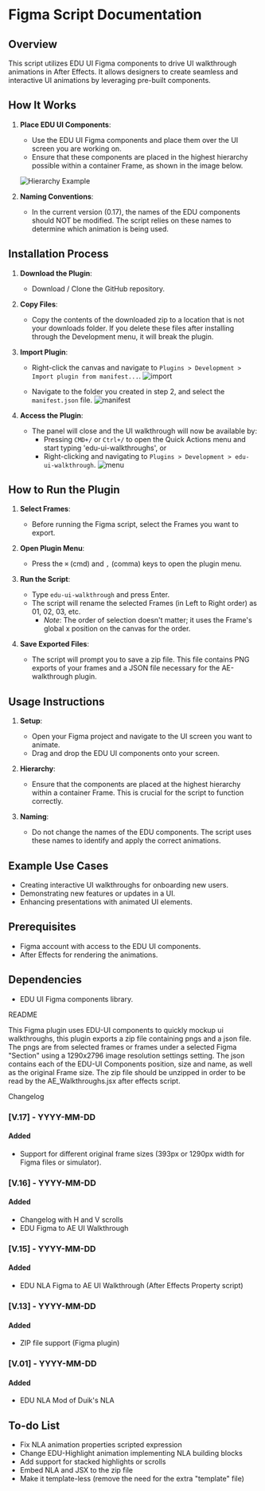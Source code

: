 # Figma Script Documentation

## Overview

This script utilizes EDU UI Figma components to drive UI walkthrough animations in After Effects. It allows designers to create seamless and interactive UI animations by leveraging pre-built components.

## How It Works

1. **Place EDU UI Components**:
   - Use the EDU UI Figma components and place them over the UI screen you are working on.
   - Ensure that these components are placed in the highest hierarchy possible within a container Frame, as shown in the image below.

   ![Hierarchy Example](./img/hierarchy.png)

2. **Naming Conventions**:
   - In the current version (0.17), the names of the EDU components should NOT be modified. The script relies on these names to determine which animation is being used.

## Installation Process

1. **Download the Plugin**:
   - Download / Clone the GitHub repository.
2. **Copy Files**:
   - Copy the contents of the downloaded zip to a location that is not your downloads folder. If you delete these files after installing through the Development menu, it will break the plugin.

3. **Import Plugin**:
   - Right-click the canvas and navigate to `Plugins > Development > Import plugin from manifest...`.
    ![import](./img/import.png)

   - Navigate to the folder you created in step 2, and select the `manifest.json` file.
    ![manifest](./img/manifest.png)


4. **Access the Plugin**:
   - The panel will close and the UI walkthrough will now be available by:
     - Pressing `CMD+/` or `Ctrl+/` to open the Quick Actions menu and start typing 'edu-ui-walkthroughs', or
     - Right-clicking and navigating to `Plugins > Development > edu-ui-walkthrough`.
        ![menu](./img/menu.png)



## How to Run the Plugin

1. **Select Frames**:
   - Before running the Figma script, select the Frames you want to export.

2. **Open Plugin Menu**:
   - Press the `⌘` (cmd) and `,` (comma) keys to open the plugin menu.

3. **Run the Script**:
   - Type `edu-ui-walkthrough` and press Enter.
   - The script will rename the selected Frames (in Left to Right order) as 01, 02, 03, etc.
     - *Note*: The order of selection doesn't matter; it uses the Frame's global x position on the canvas for the order.

4. **Save Exported Files**:
   - The script will prompt you to save a zip file. This file contains PNG exports of your frames and a JSON file necessary for the AE-walkthrough plugin.

## Usage Instructions

1. **Setup**:
   - Open your Figma project and navigate to the UI screen you want to animate.
   - Drag and drop the EDU UI components onto your screen.

2. **Hierarchy**:
   - Ensure that the components are placed at the highest hierarchy within a container Frame. This is crucial for the script to function correctly.

3. **Naming**:
   - Do not change the names of the EDU components. The script uses these names to identify and apply the correct animations.

## Example Use Cases

- Creating interactive UI walkthroughs for onboarding new users.
- Demonstrating new features or updates in a UI.
- Enhancing presentations with animated UI elements.

## Prerequisites

- Figma account with access to the EDU UI components.
- After Effects for rendering the animations.

## Dependencies

- EDU UI Figma components library.


README

This Figma plugin uses EDU-UI components to quickly mockup ui walkthroughs, this plugin exports
a zip file containing pngs and a json file.
The pngs are from selected frames or frames under a selected Figma "Section" using a 1290x2796 image resolution settings setting. 
The json contains each of the EDU-UI Components position, size and name, as well as the original Frame size.
The zip file should be unzipped in order to be read by the AE_Walkthroughs.jsx after effects script.

Changelog

### [V.17] - YYYY-MM-DD

#### Added

* Support for different original frame sizes (393px or 1290px width for Figma files or simulator).

### [V.16] - YYYY-MM-DD

#### Added

* Changelog with H and V scrolls
* EDU Figma to AE UI Walkthrough

### [V.15] - YYYY-MM-DD

#### Added

* EDU NLA Figma to AE UI Walkthrough (After Effects Property script)

### [V.13] - YYYY-MM-DD

#### Added

* ZIP file support (Figma plugin)

### [V.01] - YYYY-MM-DD

#### Added

* EDU NLA Mod of Duik's NLA

## To-do List

* Fix NLA animation properties scripted expression
* Change EDU-Highlight animation implementing NLA building blocks
* Add support for stacked highlights or scrolls
* Embed NLA and JSX to the zip file
* Make it template-less (remove the need for the extra "template" file)
